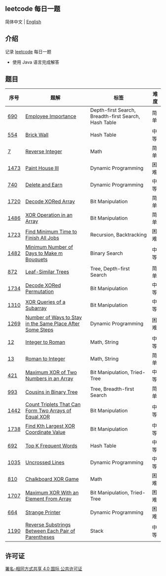 ## leetcode 每日一题

简体中文 | [English](./README_EN.md)

## 介绍

记录 [leetcode](https://leetcode-cn.com/u/wellemon/) 每日一题

- 使用 Java 语言完成解答

## 题目

| 序号                                                         | 题解                                                         | 标签                                                  | 难度 |
| ------------------------------------------------------------ | ------------------------------------------------------------ | ----------------------------------------------------- | ---- |
| [690](https://leetcode-cn.com/problems/employee-importance/) | [Employee Importance](./solution/java/0690-Employee-Importance/Solution.java) | Depth-first Search, Breadth-first Search,  Hash Table | 简单 |
| [554](https://leetcode-cn.com/problems/brick-wall/)          | [Brick Wall](./solution/java/0554-Brick-Wall/Solution.java)  | Hash Table                                            | 中等 |
| [7](https://leetcode-cn.com/problems/reverse-integer/)       | [Reverse Integer](./solution/java/0007-Reverse-Integer/Solution.java) | Math                                                  | 简单 |
| [1473](https://leetcode-cn.com/problems/paint-house-iii/)    | [Paint House III](./solution/java/1473-Paint-House-3/Solution.java) | Dynamic Programming                                   | 困难 |
| [740](https://leetcode-cn.com/problems/delete-and-earn/)     | [Delete and Earn](./solution/java/0740-Delete-and-Earn/Solution.java) | Dynamic Programming                                   | 中等 |
| [1720](https://leetcode-cn.com/problems/decode-xored-array/) | [Decode XORed Array](./solution/java/1720-Decode-XORed-Array/Solution.java) | Bit Manipulation                                      | 简单 |
| [1486](https://leetcode-cn.com/problems/xor-operation-in-an-array/) | [XOR Operation in an Array](./solution/java/1486-XOR-Operation-in-an-Array/Solution.java) | Bit Manipulation                                      | 简单 |
| [1723](https://leetcode-cn.com/problems/find-minimum-time-to-finish-all-jobs/) | [Find Minimum Time to Finish All Jobs](./solution/java/1723-Find-Minimum-Time-to-Finish-All-Jobs/Solution.java) | Recursion, Backtracking                               | 困难 |
| [1482](https://leetcode-cn.com/problems/minimum-number-of-days-to-make-m-bouquets/) | [Minimum Number of Days to Make m Bouquets](./solution/java/1482-Minimum-Number-of-Days-to-Make-m-Bouquets/Solution.java) | Binary Search                                         | 中等 |
| [872](https://leetcode-cn.com/problems/leaf-similar-trees/)  | [Leaf-Similar Trees](./solution/java/0872-Leaf-Similar-Trees/Solution.java) | Tree, Depth-first Search                              | 简单 |
| [1734](https://leetcode-cn.com/problems/decode-xored-permutation/) | [Decode XORed Permutation](./solution/java/1734-Decode-XORed-Permutation/Solution.java) | Bit Manipulation                                      | 中等 |
| [1310](https://leetcode-cn.com/problems/xor-queries-of-a-subarray/) | [XOR Queries of a Subarray](./solution/java/1310-XOR-Queries-of-a-Subarray/Solution.java) | Bit Manipulation                                      | 中等 |
| [1269](https://leetcode-cn.com/problems/number-of-ways-to-stay-in-the-same-place-after-some-steps/) | [Number of Ways to Stay in the Same Place After Some Steps](./solution/java/1269-Number-of-Ways-to-Stay-in-the-Same-Place-After-Some-Steps/Solution.java) | Dynamic Programming                                   | 困难 |
| [12](https://leetcode-cn.com/problems/integer-to-roman/)     | [Integer to Roman](./solution/java/0012-Integer-to-Roman/Solution.java) | Math, String                                          | 中等 |
| [13](https://leetcode-cn.com/problems/roman-to-integer/)     | [Roman to Integer](./solution/java/0013-Roman-to-Integer/Solution.java) | Math, String                                          | 简单 |
| [421](https://leetcode-cn.com/problems/maximum-xor-of-two-numbers-in-an-array/) | [Maximum XOR of Two Numbers in an Array](./solution/java/0421-Maximum-XOR-of-Two-Numbers-in-an-Array/Solution.java) | Bit Manipulation, Tried-Tree                          | 中等 |
| [993](https://leetcode-cn.com/problems/cousins-in-binary-tree/) | [Cousins in Binary Tree](./solution/java/0993-Cousins-in-Binary-Tree/Solution.java) | Tree, Breadth-first Search                            | 简单 |
| [1442](https://leetcode-cn.com/problems/count-triplets-that-can-form-two-arrays-of-equal-xor/) | [Count Triplets That Can Form Two Arrays of Equal XOR](./solution/java/1442-Count-Triplets-That-Can-Form-Two-Arrays-of-Equal-XOR/Solution.java) | Bit Manipulation                                      | 中等 |
| [1738](https://leetcode-cn.com/problems/find-kth-largest-xor-coordinate-value/) | [Find Kth Largest XOR Coordinate Value](./solution/java/1738-Find-Kth-Largest-XOR-Coordinate-Value/Solution.java) | Bit Manipulation                                      | 中等 |
| [692](https://leetcode-cn.com/problems/top-k-frequent-words/) | [Top K Frequent Words](./solution/java/0692-Top-K-Frequent-Words/Solution.java) | Hash Table                                            | 中等 |
| [1035](https://leetcode-cn.com/problems/uncrossed-lines/)    | [Uncrossed Lines](./solution/java/1035-Uncrossed-Lines/Solution.java) | Dynamic Programming                                   | 中等 |
| [810](https://leetcode-cn.com/problems/chalkboard-xor-game/) | [Chalkboard XOR Game](./solution/java/0810-Chalkboard-XOR-Game/Solution.java) | Math                                                  | 困难 |
| [1707](https://leetcode-cn.com/problems/maximum-xor-with-an-element-from-array/) | [Maximum XOR With an Element From Array](./solution/java/1707-Maximum-XOR-With-an-Element-From-Array/Solution.java) | Bit Manipulation, Tried-Tree                          | 困难 |
| [664](https://leetcode-cn.com/problems/strange-printer/)     | [Strange Printer](./solution/java/0664-Strange-Printer/Solution.java) | Dynamic Programming                                   | 困难 |
| [1190](https://leetcode-cn.com/problems/reverse-substrings-between-each-pair-of-parentheses/) | [Reverse Substrings Between Each Pair of Parentheses](./solution/java/1190-Reverse-Substrings-Between-Each-Pair-of-Parentheses/Solution.java) | Stack                                                 | 中等 |

## 许可证

<a rel="license" href="http://creativecommons.org/licenses/by-sa/4.0/">署名-相同方式共享 4.0 国际 公共许可证</a>

